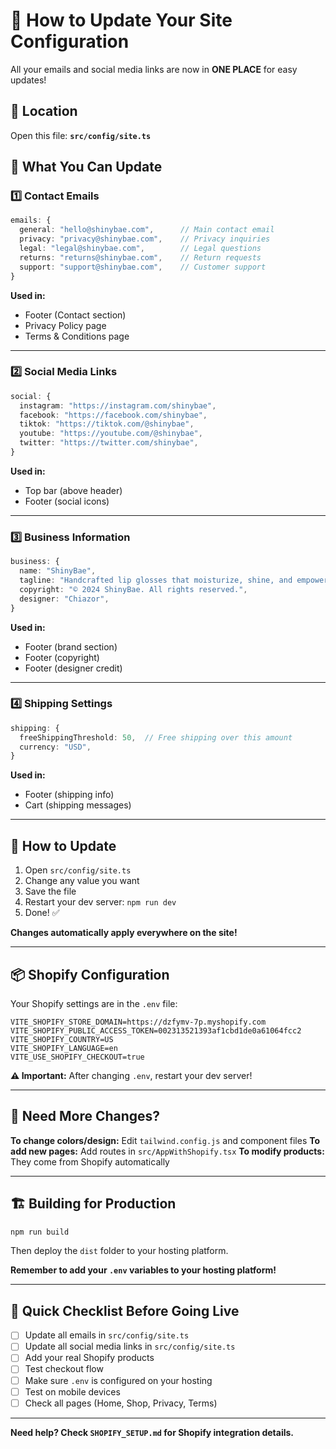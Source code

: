 # 🎯 How to Update Your Site Configuration

All your emails and social media links are now in **ONE PLACE** for easy updates!

## 📍 Location

Open this file: **`src/config/site.ts`**

## 🔧 What You Can Update

### 1️⃣ Contact Emails
```typescript
emails: {
  general: "hello@shinybae.com",      // Main contact email
  privacy: "privacy@shinybae.com",    // Privacy inquiries
  legal: "legal@shinybae.com",        // Legal questions
  returns: "returns@shinybae.com",    // Return requests
  support: "support@shinybae.com",    // Customer support
}
```

**Used in:**
- Footer (Contact section)
- Privacy Policy page
- Terms & Conditions page

---

### 2️⃣ Social Media Links
```typescript
social: {
  instagram: "https://instagram.com/shinybae",
  facebook: "https://facebook.com/shinybae",
  tiktok: "https://tiktok.com/@shinybae",
  youtube: "https://youtube.com/@shinybae",
  twitter: "https://twitter.com/shinybae",
}
```

**Used in:**
- Top bar (above header)
- Footer (social icons)

---

### 3️⃣ Business Information
```typescript
business: {
  name: "ShinyBae",
  tagline: "Handcrafted lip glosses that moisturize, shine, and empower.",
  copyright: "© 2024 ShinyBae. All rights reserved.",
  designer: "Chiazor",
}
```

**Used in:**
- Footer (brand section)
- Footer (copyright)
- Footer (designer credit)

---

### 4️⃣ Shipping Settings
```typescript
shipping: {
  freeShippingThreshold: 50,  // Free shipping over this amount
  currency: "USD",
}
```

**Used in:**
- Footer (shipping info)
- Cart (shipping messages)

---

## 🚀 How to Update

1. Open `src/config/site.ts`
2. Change any value you want
3. Save the file
4. Restart your dev server: `npm run dev`
5. Done! ✅

**Changes automatically apply everywhere on the site!**

---

## 📦 Shopify Configuration

Your Shopify settings are in the `.env` file:

```env
VITE_SHOPIFY_STORE_DOMAIN=https://dzfymv-7p.myshopify.com
VITE_SHOPIFY_PUBLIC_ACCESS_TOKEN=002313521393af1cbd1de0a61064fcc2
VITE_SHOPIFY_COUNTRY=US
VITE_SHOPIFY_LANGUAGE=en
VITE_USE_SHOPIFY_CHECKOUT=true
```

**⚠️ Important:** After changing `.env`, restart your dev server!

---

## 🎨 Need More Changes?

**To change colors/design:** Edit `tailwind.config.js` and component files
**To add new pages:** Add routes in `src/AppWithShopify.tsx`
**To modify products:** They come from Shopify automatically

---

## 🏗️ Building for Production

```bash
npm run build
```

Then deploy the `dist` folder to your hosting platform.

**Remember to add your `.env` variables to your hosting platform!**

---

## 📝 Quick Checklist Before Going Live

- [ ] Update all emails in `src/config/site.ts`
- [ ] Update all social media links in `src/config/site.ts`
- [ ] Add your real Shopify products
- [ ] Test checkout flow
- [ ] Make sure `.env` is configured on your hosting
- [ ] Test on mobile devices
- [ ] Check all pages (Home, Shop, Privacy, Terms)

---

**Need help? Check `SHOPIFY_SETUP.md` for Shopify integration details.**